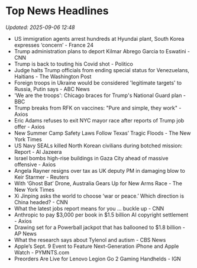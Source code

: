 # Top News Headlines

_Updated: 2025-09-06 12:48_

- US immigration agents arrest hundreds at Hyundai plant, South Korea expresses ‘concern’ - France 24
- Trump administration plans to deport Kilmar Abrego Garcia to Eswatini - CNN
- Trump is back to touting his Covid shot - Politico
- Judge halts Trump officials from ending special status for Venezuelans, Haitians - The Washington Post
- Foreign troops in Ukraine would be considered 'legitimate targets' to Russia, Putin says - ABC News
- 'We are the troops': Chicago braces for Trump's National Guard plan - BBC
- Trump breaks from RFK on vaccines: "Pure and simple, they work" - Axios
- Eric Adams refuses to exit NYC mayor race after reports of Trump job offer - Axios
- New Summer Camp Safety Laws Follow Texas’ Tragic Floods - The New York Times
- US Navy SEALs killed North Korean civilians during botched mission: Report - Al Jazeera
- Israel bombs high-rise buildings in Gaza City ahead of massive offensive - Axios
- Angela Rayner resigns over tax as UK deputy PM in damaging blow to Keir Starmer - Reuters
- With ‘Ghost Bat’ Drone, Australia Gears Up for New Arms Race - The New York Times
- Xi Jinping asks the world to choose ‘war or peace.’ Which direction is China headed? - CNN
- What the latest jobs report means for you … buckle up - CNN
- Anthropic to pay $3,000 per book in $1.5 billion AI copyright settlement - Axios
- Drawing set for a Powerball jackpot that has ballooned to $1.8 billion - AP News
- What the research says about Tylenol and autism - CBS News
- Apple’s Sept. 9 Event to Feature Next-Generation iPhone and Apple Watch - PYMNTS.com
- Preorders Are Live for Lenovo Legion Go 2 Gaming Handhelds - IGN